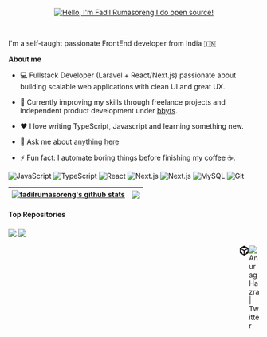 <p align="center"><a href="https://anuraghazra.github.io"><img width="80%" alt="Hello, I'm Fadil Rumasoreng I do open source!" src="./assets/gh-readme-header.png" /></a></p>

<br />

I'm a self-taught passionate FrontEnd developer from India 🇮🇳

**About me**

- 💻 Fullstack Developer (Laravel + React/Next.js) passionate about building scalable web applications with clean UI and great UX.

- 🚀 Currently improving my skills through freelance projects and independent product development under [bbyts](https://github.com/bbyts).

- ❤️ I love writing TypeScript, Javascript and learning something new.

- 💬 Ask me about anything [here](https://github.com/RumasorengFadil/RumasorengFadil/issues)

- ⚡ Fun fact: I automate boring things before finishing my coffee ☕.

<p>
  <img src="https://cdn.jsdelivr.net/gh/devicons/devicon/icons/javascript/javascript-original.svg" alt="JavaScript" width="20" height="20"/>
  <img src="https://cdn.jsdelivr.net/gh/devicons/devicon/icons/typescript/typescript-original.svg" alt="TypeScript" width="20" height="20"/>
  <img src="https://cdn.jsdelivr.net/gh/devicons/devicon/icons/react/react-original.svg" alt="React" width="35" height="20"/>
  <img src="https://cdn.jsdelivr.net/gh/devicons/devicon/icons/nextjs/nextjs-original.svg" alt="Next.js" width="35" height="20"/>
  <img src="https://cdn.jsdelivr.net/gh/devicons/devicon@latest/icons/laravel/laravel-original.svg" alt="Next.js" width="20" height="20" />
  <img src="https://cdn.jsdelivr.net/gh/devicons/devicon/icons/mysql/mysql-original.svg" alt="MySQL" width="35" height="20"/>
  <img src="https://cdn.jsdelivr.net/gh/devicons/devicon/icons/git/git-original.svg" alt="Git" width="35" height="20"/>
</p>


| <a href="https://github.com/rumasorengfadil/github-readme-stats"><img align="center" src="https://github-readme-stats.vercel.app/api?username=rumasorengfadil&show_icons=true&include_all_commits=true&theme=buefy&hide_border=true" alt="fadilrumasoreng's github stats" /></a> | <a href="https://github.com/rumasorengfadil/github-readme-stats"><img align="center" src="https://github-readme-stats.vercel.app/api/top-langs/?username=rumasorengfadil&layout=compact&theme=buefy&hide_border=true" /></a> |
| ------------- | ------------- |

#### Top Repositories


<a href="https://github.com/rumasorengfadil/github-readme-stats">
  <img align="center" src="https://github-readme-stats.vercel.app/api/pin/?username=rumasorengfadil&repo=github-readme-stats&theme=buefy" />
</a>
<a href="https://github.com/rumasorengfadil/rumasorengfadil.github.io">
  <img align="center" src="https://github-readme-stats.vercel.app/api/pin/?username=rumasorengfadil&repo=rumasorengfadil.github.io&theme=buefy" />
</a>

<br />
<br />

<a href="https://twitter.com/anuraghazru">
  <img align="right" alt="Anurag Hazra | Twitter" width="21px" src="https://raw.githubusercontent.com/anuraghazra/anuraghazra/master/assets/twitter.svg" />
</a>
<a href="https://codesandbox.io/u/anuraghazra">
  <img align="right" alt="Anurag Hazra | CodeSandbox" width="20px" src="https://raw.githubusercontent.com/anuraghazra/anuraghazra/master/assets/codesandbox.svg" />
</a>
